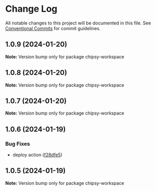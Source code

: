 # Change Log

All notable changes to this project will be documented in this file.
See [Conventional Commits](https://conventionalcommits.org) for commit guidelines.

## 1.0.9 (2024-01-20)

**Note:** Version bump only for package chipsy-workspace





## 1.0.8 (2024-01-20)

**Note:** Version bump only for package chipsy-workspace





## 1.0.7 (2024-01-20)

**Note:** Version bump only for package chipsy-workspace





## 1.0.6 (2024-01-19)


### Bug Fixes

* deploy action ([f28dfe5](https://github.com/lokesh-coder/chipsy/commit/f28dfe530eb84ec8c12640fb41d9f99056e98ec2))





## 1.0.5 (2024-01-19)

**Note:** Version bump only for package chipsy-workspace
